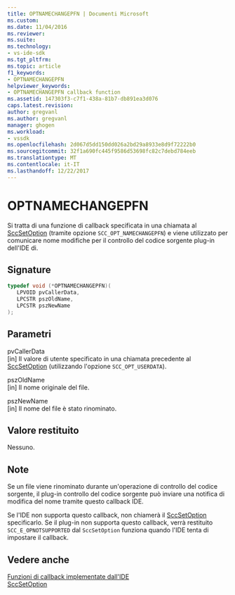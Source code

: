 ```yaml
---
title: OPTNAMECHANGEPFN | Documenti Microsoft
ms.custom: 
ms.date: 11/04/2016
ms.reviewer: 
ms.suite: 
ms.technology:
- vs-ide-sdk
ms.tgt_pltfrm: 
ms.topic: article
f1_keywords:
- OPTNAMECHANGEPFN
helpviewer_keywords:
- OPTNAMECHANGEPFN callback function
ms.assetid: 147303f3-c7f1-438a-81b7-db891ea3d076
caps.latest.revision: 
author: gregvanl
ms.author: gregvanl
manager: ghogen
ms.workload:
- vssdk
ms.openlocfilehash: 2d067d5dd150dd026a2bd29a8933e8d9f72222b0
ms.sourcegitcommit: 32f1a690fc445f9586d53698fc82c7debd784eeb
ms.translationtype: MT
ms.contentlocale: it-IT
ms.lasthandoff: 12/22/2017
---
```

# <a name="optnamechangepfn"></a>OPTNAMECHANGEPFN
Si tratta di una funzione di callback specificata in una chiamata al [SccSetOption](../extensibility/sccsetoption-function.md) (tramite opzione `SCC_OPT_NAMECHANGEPFN`) e viene utilizzato per comunicare nome modifiche per il controllo del codice sorgente plug-in dell'IDE di.  
  
## <a name="signature"></a>Signature  
  
```cpp  
typedef void (*OPTNAMECHANGEPFN)(  
   LPVOID pvCallerData,  
   LPCSTR pszOldName,  
   LPCSTR pszNewName  
);  
```  
  
## <a name="parameters"></a>Parametri  
 pvCallerData  
 [in] Il valore di utente specificato in una chiamata precedente al [SccSetOption](../extensibility/sccsetoption-function.md) (utilizzando l'opzione `SCC_OPT_USERDATA`).  
  
 pszOldName  
 [in] Il nome originale del file.  
  
 pszNewName  
 [in] Il nome del file è stato rinominato.  
  
## <a name="return-value"></a>Valore restituito  
 Nessuno.  
  
## <a name="remarks"></a>Note  
 Se un file viene rinominato durante un'operazione di controllo del codice sorgente, il plug-in controllo del codice sorgente può inviare una notifica di modifica del nome tramite questo callback IDE.  
  
 Se l'IDE non supporta questo callback, non chiamerà il [SccSetOption](../extensibility/sccsetoption-function.md) specificarlo. Se il plug-in non supporta questo callback, verrà restituito `SCC_E_OPNOTSUPPORTED` dal `SccSetOption` funziona quando l'IDE tenta di impostare il callback.  
  
## <a name="see-also"></a>Vedere anche  
 [Funzioni di callback implementate dall'IDE](../extensibility/callback-functions-implemented-by-the-ide.md)   
 [SccSetOption](../extensibility/sccsetoption-function.md)
